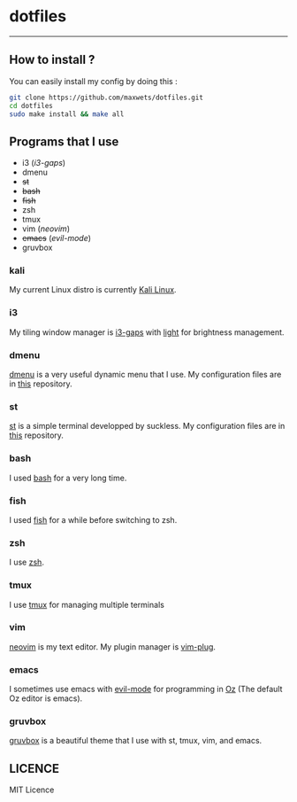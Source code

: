 # dotfiles
---
## How to install ?
You can easily install my config by doing this :
```bash
git clone https://github.com/maxwets/dotfiles.git
cd dotfiles
sudo make install && make all
```

## Programs that I use
- i3 (*i3-gaps*)
- dmenu
- ~~st~~
- ~~bash~~
- ~~fish~~
- zsh
- tmux
- vim (*neovim*)
- ~~emacs~~ (*evil-mode*)
- gruvbox

### kali
My current Linux distro is currently [Kali Linux](https://www.kali.org).

### i3
My tiling window manager is [i3-gaps](https://github.com/Airblader/i3) with [light](https://github.com/haikarainen/light) for brightness management.

### dmenu
[dmenu](https://tools.suckless.org/dmenu) is a very useful dynamic menu that I use. My configuration files are in [this](https://github.com/maxwets/dmenu) repository.

### st
[st](https://tools.suckless.org/st) is a simple terminal developped by suckless. My configuration files are in [this](https://github.com/maxwets/st) repository.

### bash
I used [bash](https://www.gnu.org/software/bash/) for a very long time.

### fish
I used [fish](https://fishshell.com/) for a while before switching to zsh.

### zsh
I use [zsh](https://www.zsh.org/).

### tmux
I use [tmux](https://github.com/tmux/tmux) for managing multiple terminals

### vim
[neovim](https://neovim.io) is my text editor.  My plugin manager is [vim-plug](https://github.com/junegunn/vim-plug).

### emacs
I sometimes use emacs with [evil-mode](https://github.com/emacs-evil/evil) for programming in [Oz](https://mozart.github.io/) (The default Oz editor is emacs).

### gruvbox
[gruvbox](https://github.com/morhetz/gruvbox) is a beautiful theme that I use with st, tmux, vim, and emacs.

## LICENCE
MIT Licence
